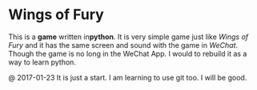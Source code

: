 # Wings of Fury

This is a **game** written in**python**. It is very simple game just like *Wings of Fury* and it has the same screen and sound with the game in *WeChat*. 
Though the game is no long in the WeChat App. I would to rebuild it as a way to learn python.


@ 2017-01-23
It is just a start. I am learning to use git too.
I will be good.
